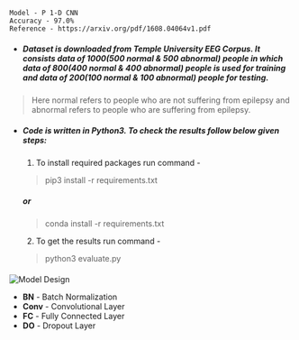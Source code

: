 ```
Model - P 1-D CNN
Accuracy - 97.0% 
Reference - https://arxiv.org/pdf/1608.04064v1.pdf 
```
- ##### Dataset is downloaded from Temple University EEG Corpus. It consists data of 1000(500 normal & 500 abnormal) people in which data of 800(400 normal & 400 abnormal) people is used for training and data of 200(100 normal & 100 abnormal) people for testing.

> Here normal refers to people who are not suffering from epilepsy and abnormal refers to people who are suffering from epilepsy. 
- ##### Code is written in Python3. To check the results follow below given steps:

  1. To install required packages run command -
   > pip3 install -r requirements.txt
     #####   or
   > conda install -r requirements.txt
  2. To get the results run command -
   > python3 evaluate.py 
   
 ####      
   



![Model Design](https://github.com/Adi-repo/Capstone_Project_2020/blob/master/images/Model_design.jpg)

- __BN__ - Batch Normalization
- __Conv__ - Convolutional Layer
- __FC__ - Fully Connected Layer
- __DO__ - Dropout Layer
